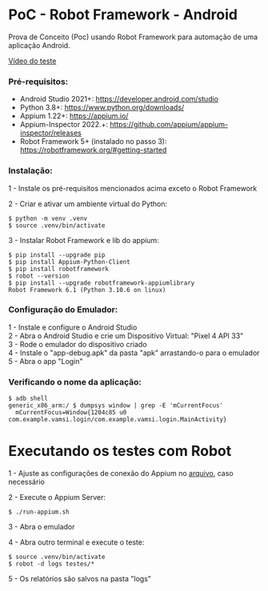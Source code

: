 # PoC - Robot Framework - Android

Prova de Conceito (Poc) usando Robot Framework para automação de uma aplicação Android.

[Vídeo do teste](poc_robot_framework.webm)


### Pré-requisitos:

- Android Studio 2021+: https://developer.android.com/studio
- Python 3.8+: https://www.python.org/downloads/
- Appium 1.22+: https://appium.io/
- Appium-Inspector 2022.+: https://github.com/appium/appium-inspector/releases
- Robot Framework 5+ (instalado no passo 3): https://robotframework.org/#getting-started


### Instalação:

1 - Instale os pré-requisitos mencionados acima exceto o Robot Framework

2 - Criar e ativar um ambiente virtual do Python:
```
$ python -m venv .venv
$ source .venv/bin/activate
```

3 - Instalar Robot Framework e lib do appium:
```
$ pip install --upgrade pip
$ pip install Appium-Python-Client
$ pip install robotframework
$ robot --version
$ pip install --upgrade robotframework-appiumlibrary
Robot Framework 6.1 (Python 3.10.6 on linux)
```


### Configuração do Emulador:

1 - Instale e configure o Android Studio  
2 - Abra o Android Studio e crie um Dispositivo Virtual: "Pixel 4 API 33"  
3 - Rode o emulador do dispositivo criado  
4 - Instale o "app-debug.apk" da pasta "apk" arrastando-o para o emulador  
5 - Abra o app "Login"  

### Verificando o nome da aplicação:

```
$ adb shell
generic_x86_arm:/ $ dumpsys window | grep -E 'mCurrentFocus'
  mCurrentFocus=Window{1204c85 u0 com.example.vamsi.login/com.example.vamsi.login.MainActivity}
```

# Executando os testes com Robot

1 - Ajuste as configurações de conexão do Appium no [arquivo](keywords/android.robot), caso necessário

2 - Execute o Appium Server:
```
$ ./run-appium.sh
```

3 - Abra o emulador

4 - Abra outro terminal e execute o teste:
```
$ source .venv/bin/activate
$ robot -d logs testes/*
```

5 - Os relatórios são salvos na pasta "logs"  
